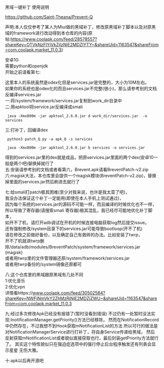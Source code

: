 
黑域一键补丁 使用说明

https://github.com/Saint-Theana/Prevent-Q

声明:本人仅仅参考了某人为Miui做的黑域补丁，修改原黑域补丁脚本以及对原黑域的framework进行改动得到本仓库的内容(原帖:https://www.coolapk.com/feed/28578557?shareKey=OTVkNzFlYjVkZjIzNjE2MDZlYTY~&shareUid=1163547&shareFrom=com.coolapk.market_11.0.3)

安卓10: <br />
需要python和openjdk<br />
开始之前请看第七:<br />

这里本人的系统虽然是odex化但是services.jar是完整的，大小为10M左右。<br />
如果你的系统也是odex化的而且services.jar不完整(很小)，那么请参考别的文档反编译services.jar<br />
一:将/system/framework/services.jar复制到work_dir目录中<br />
二:用apktool将service.jar反编译成smali<br />

```SHELL
 java -Xmx800m -jar apktool_2.6.0.jar d work_dir/services.jar  -o services
```

三:打补丁，回编译dex<br />

```SHELL
 python3 patch_Q.py -a apk_Q -s services
 
 java -Xmx800m -jar apktool_2.6.0.jar b services -o services.jar
```


得到的services.jar里的dex就是成品，把原services.jar里面的两个dex(安卓10一般是两个吧)替换掉就行了<br />
五:安装请参考别的文档或者看第六，Brevent.apk请看BreventPatch-v2.zip
六:magisk大法，本仓库里会提供一个magisk模块(BreventPatch-v2.zip)，替换掉里面的services.jar然后刷进去就行了<br />

七:给smali打patch极其困难(至少对我来说，也许是我太菜了吧)，<br />
我没办法保证这个补丁一定能用(即使在本人手机上测试通过)，<br />
因为每个系统的services.jar的源码不可能一样，而且编译的时候优化也不一样，<br />
所以导致了寄存器(请搜索smali 寄存器)极其混乱，我已经尽可能地优化补丁脚本，<br />
如开不了机，请打开adb调试在开机的时候连接电脑获取log然后提交issue。<br />
还有强制修改/system目录下的services.jar可能导致bootloop(开不了机)<br />
请在修改之前做好备份，以及确定自己有救砖的办法。比如安装了twrp，<br />
开不了机就进twrp删除/data/adb/modules/BreventPatch/system/framework/services.jar (magisk)<br />
或者用twrp里的文件管理器还原/system/framework/services.jar<br />
或者用twrp备份的/system镜像还原都可<br />

八:这个仓库里的黑域跟原黑域有几处不同<br />
1:优化音乐<br />
2:优化vpn<br />
详情看https://www.coolapk.com/feed/30502584?shareKey=NWFjNmVkY2ZhMzRiNjE2MDZjZWU~&shareUid=1163547&shareFrom=com.coolapk.market_11.0.3<br />

九:经过多次修改Apk已经没有报错了(暂时没看到错误)
   不过仍有一处暂时没法实现:InotificationManager.getPriority()方法已经移除，
   然而在NotificationRecord中仍然存在，不过我想不到Hook获取mNotificationList的方法
   所以可行的做法是对NotificationManagerService进行打补丁，将自身Service传递给黑域，
   然后反射获取mNotificationList或者貌似直接获取也行，最后封装getPriority方法就行了。
   其实这个特性貌似只在强迫症选项中的强行停止后台程序触发还有列表会显示星星
   无伤大雅。
   
十:apk以后再开源吧